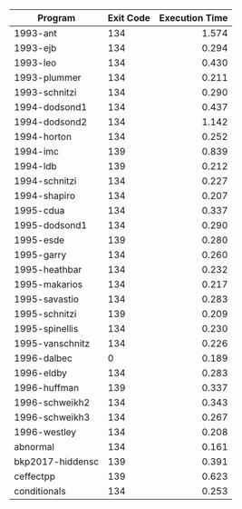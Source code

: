 | Program | Exit Code | Execution Time |
| ------- |:--------- | --------------:|
| 1993-ant | 134 | 1.574 |
| 1993-ejb | 134 | 0.294 |
| 1993-leo | 134 | 0.430 |
| 1993-plummer | 134 | 0.211 |
| 1993-schnitzi | 134 | 0.290 |
| 1994-dodsond1 | 134 | 0.437 |
| 1994-dodsond2 | 134 | 1.142 |
| 1994-horton | 134 | 0.252 |
| 1994-imc | 139 | 0.839 |
| 1994-ldb | 139 | 0.212 |
| 1994-schnitzi | 134 | 0.227 |
| 1994-shapiro | 134 | 0.207 |
| 1995-cdua | 134 | 0.337 |
| 1995-dodsond1 | 134 | 0.290 |
| 1995-esde | 139 | 0.280 |
| 1995-garry | 134 | 0.260 |
| 1995-heathbar | 134 | 0.232 |
| 1995-makarios | 134 | 0.217 |
| 1995-savastio | 134 | 0.283 |
| 1995-schnitzi | 139 | 0.209 |
| 1995-spinellis | 134 | 0.230 |
| 1995-vanschnitz | 134 | 0.226 |
| 1996-dalbec | 0 | 0.189 |
| 1996-eldby | 134 | 0.283 |
| 1996-huffman | 139 | 0.337 |
| 1996-schweikh2 | 134 | 0.343 |
| 1996-schweikh3 | 134 | 0.267 |
| 1996-westley | 134 | 0.208 |
| abnormal | 134 | 0.161 |
| bkp2017-hiddensc | 139 | 0.391 |
| ceffectpp | 139 | 0.623 |
| conditionals | 134 | 0.253 |
